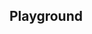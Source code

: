 <script setup>
import SwaggerUI from "@/swagger/view/SwaggerUI.vue";

import baseAllAbsWithQueryJson from "@/swagger/json/records/solr/all-record-with-query.json";
import lawAllAbsWithQueryJson from "@/swagger/json/law/solr/all-record-with-query.json";

import baseAllAbsPermitJson from "@/swagger/json/records/solr/all-record.json";
import lawAllAbsPermitJson from "@/swagger/json/law/solr/all-record.json";

import baseAllAbsPermitWithCountryJson from "@/swagger/json/records/solr/all-record-with-country.json";
import lawAllAbsPermitWithCountryJson from "@/swagger/json/law/solr/all-record-with-country.json";

import baseAllAbsPermitWithRegionJson from "@/swagger/json/records/solr/all-record-with-region.json";
import lawAllAbsPermitWithRegionJson from "@/swagger/json/law/solr/all-record-with-region.json";

import baseAllAbsPermitWithSubFiltersJson from "@/swagger/json/records/solr/all-record-with-subfilters.json";
import lawAllAbsPermitWithSubFiltersJson from "@/swagger/json/law/solr/all-record-with-subfilters.json";

function mergeJson(base, specific) {
  const merged = JSON.parse(JSON.stringify(base));
  merged.paths["/index"].get.parameters[0].schema.example = specific.example;
  return merged;
}


const swaggerSpecs = [
  { json:mergeJson(baseAllAbsWithQueryJson, lawAllAbsWithQueryJson), protected: false },
  { json: mergeJson(baseAllAbsPermitJson, lawAllAbsPermitJson), protected: false },
  { json: mergeJson(baseAllAbsPermitWithCountryJson, lawAllAbsPermitWithCountryJson), protected: false },
  { json: mergeJson(baseAllAbsPermitWithRegionJson, lawAllAbsPermitWithRegionJson), protected: false },
  { json: mergeJson(baseAllAbsPermitWithSubFiltersJson, lawAllAbsPermitWithSubFiltersJson), protected: false },
];

</script>

<!--@include: @/../components/records/solr.md-->

## Playground

<SwaggerUI :swaggerSpecs="swaggerSpecs"/>

